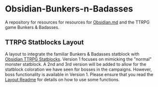 # Obsidian-Bunkers-n-Badasses

A repository for resources for resources for [Obsidian.md](https://obsidian.md) and the TTRPG game Bunkers &amp; Badasses.

## TTRPG Statblocks Layout

A layout to integrate the familiar Bunkers & Badasses statblock with [Obsidian TTRPG Statblocks](https://github.com/valentine195/obsidian-5e-statblocks). Version 1 focuses on mimicking the "normal" monster statblock. A 2nd and 3rd version will be added to allow for the statblock coloration we have seen for bosses in the campaigns. However, boss functionality is available in Version 1. Please ensure that you read the [Layout Readme](https://github.com/sigrunixia/Obsidian-Bunkers-n-Badasses/blob/main/TTRPG-Statblocks/BnB-Statblock-Readme.md) for details on how to use some functions.
